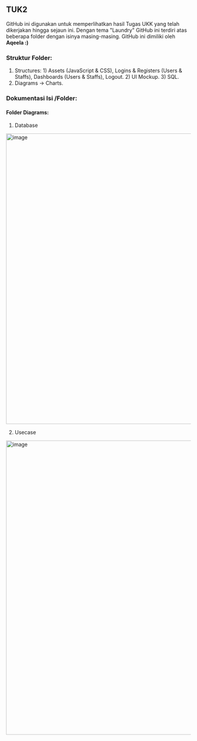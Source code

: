 ## TUK2
GitHub ini digunakan untuk memperlihatkan hasil Tugas UKK yang telah dikerjakan hingga sejaun ini. Dengan tema "Laundry" GitHub ini terdiri atas beberapa folder dengan isinya masing-masing. GitHub ini dimiliki oleh __Aqeela :)__

### Struktur Folder:
1. Structures: 1) Assets (JavaScript & CSS), Logins & Registers (Users & Staffs), Dashboards (Users & Staffs), Logout. 2) UI Mockup. 3) SQL.
4. Diagrams  → Charts.

### Dokumentasi Isi /Folder:
#### Folder __Diagrams:__
1. Database
<img width="955" height="791" alt="image" src="https://github.com/user-attachments/assets/c23532b4-ad81-459c-98a7-33c363a1355f" />

2. Usecase
<img width="686" height="801" alt="image" src="https://github.com/user-attachments/assets/b499fb7a-53ef-4ebc-aa94-d4347d2bc59a" />
